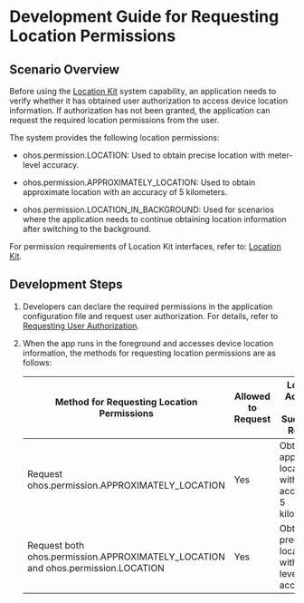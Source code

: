 # Development Guide for Requesting Location Permissions

## Scenario Overview

Before using the [Location Kit](../../../reference/source_en/LocationKit/cj-apis-geo_location_manager.md) system capability, an application needs to verify whether it has obtained user authorization to access device location information. If authorization has not been granted, the application can request the required location permissions from the user.

The system provides the following location permissions:

- ohos.permission.LOCATION: Used to obtain precise location with meter-level accuracy.

- ohos.permission.APPROXIMATELY_LOCATION: Used to obtain approximate location with an accuracy of 5 kilometers.

- ohos.permission.LOCATION_IN_BACKGROUND: Used for scenarios where the application needs to continue obtaining location information after switching to the background.

For permission requirements of Location Kit interfaces, refer to: [Location Kit](../../../reference/source_en/LocationKit/cj-apis-geo_location_manager.md).

## Development Steps

1. Developers can declare the required permissions in the application configuration file and request user authorization. For details, refer to [Requesting User Authorization](../security/AccessToken/cj-request-user-authorization.md#requesting-user-authorization).

2. When the app runs in the foreground and accesses device location information, the methods for requesting location permissions are as follows:

   | Method for Requesting Location Permissions | Allowed to Request | Location Accuracy After Successful Request |
   | -------- | -------- | -------- |
   | Request ohos.permission.APPROXIMATELY_LOCATION | Yes | Obtain approximate location with an accuracy of 5 kilometers. |
   | Request both ohos.permission.APPROXIMATELY_LOCATION and ohos.permission.LOCATION | Yes | Obtain precise location with meter-level accuracy. |